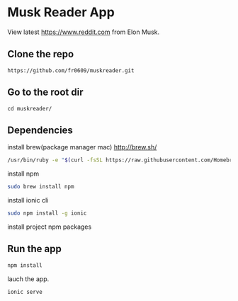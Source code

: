 # Musk Reader App
View latest https://www.reddit.com from Elon Musk.

## Clone the repo
```
https://github.com/fr0609/muskreader.git
```
## Go to the root dir
```
cd muskreader/
```
## Dependencies

install brew(package manager mac)  http://brew.sh/
```sh
/usr/bin/ruby -e "$(curl -fsSL https://raw.githubusercontent.com/Homebrew/install/master/install)"
```
install npm
```sh
sudo brew install npm
```

install ionic cli
```sh
sudo npm install -g ionic
```
install project npm packages

## Run the app
```sh
npm install
```
lauch the app.
```
ionic serve
```
